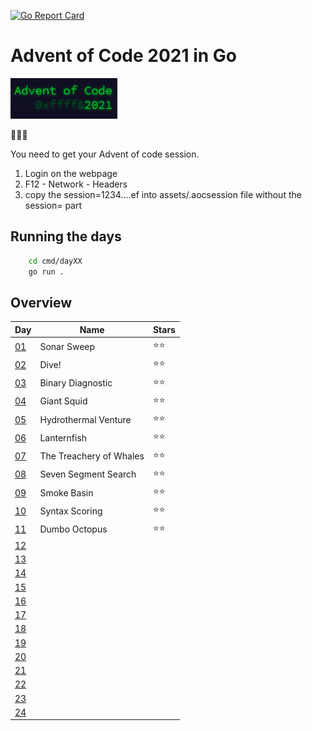 [![Go Report Card](https://goreportcard.com/badge/github.com/meridani/advent-of-code-2021)](https://goreportcard.com/badge/github.com/meridani/advent-of-code-2021)
# Advent of Code 2021 in Go

![AoC Logo](assets/AoC.png)

🎄🎄🎄

You need to get your Advent of code session.
1. Login on the webpage
2. F12 - Network - Headers
3. copy the session=1234....ef into assets/.aocsession file without the session= part


## Running the days

```sh
    cd cmd/dayXX
    go run .
```

## Overview

| Day                                        | Name                    | Stars |
| ------------------------------------------ | ----------------------- | ----- |
| [01](https://adventofcode.com/2021/day/1)  | Sonar Sweep             | ⭐⭐    |
| [02](https://adventofcode.com/2021/day/2)  | Dive!                   | ⭐⭐    |
| [03](https://adventofcode.com/2021/day/3)  | Binary Diagnostic       | ⭐⭐    |
| [04](https://adventofcode.com/2021/day/4)  | Giant Squid             | ⭐⭐    |
| [05](https://adventofcode.com/2021/day/5)  | Hydrothermal Venture    | ⭐⭐    |
| [06](https://adventofcode.com/2021/day/6)  | Lanternfish             | ⭐⭐    |
| [07](https://adventofcode.com/2021/day/7)  | The Treachery of Whales | ⭐⭐    |
| [08](https://adventofcode.com/2021/day/8)  | Seven Segment Search    | ⭐⭐    |
| [09](https://adventofcode.com/2021/day/9)  | Smoke Basin             | ⭐⭐    |
| [10](https://adventofcode.com/2021/day/10) | Syntax Scoring          | ⭐⭐    |
| [11](https://adventofcode.com/2021/day/11) | Dumbo Octopus           | ⭐⭐    |
| [12](https://adventofcode.com/2021/day/12) |                         |       |
| [13](https://adventofcode.com/2021/day/13) |                         |       |
| [14](https://adventofcode.com/2021/day/14) |                         |       |
| [15](https://adventofcode.com/2021/day/15) |                         |       |
| [16](https://adventofcode.com/2021/day/16) |                         |       |
| [17](https://adventofcode.com/2021/day/17) |                         |       |
| [18](https://adventofcode.com/2021/day/18) |                         |       |
| [19](https://adventofcode.com/2021/day/19) |                         |       |
| [20](https://adventofcode.com/2021/day/20) |                         |       |
| [21](https://adventofcode.com/2021/day/21) |                         |       |
| [22](https://adventofcode.com/2021/day/22) |                         |       |
| [23](https://adventofcode.com/2021/day/23) |                         |       |
| [24](https://adventofcode.com/2021/day/24) |                         |       |
